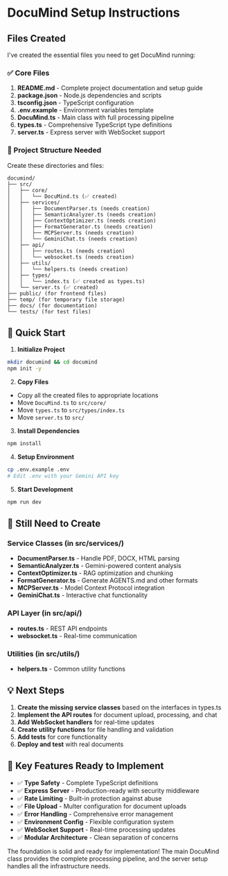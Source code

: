 # DocuMind Setup Instructions

## Files Created

I've created the essential files you need to get DocuMind running:

### ✅ Core Files
1. **README.md** - Complete project documentation and setup guide
2. **package.json** - Node.js dependencies and scripts
3. **tsconfig.json** - TypeScript configuration
4. **.env.example** - Environment variables template
5. **DocuMind.ts** - Main class with full processing pipeline
6. **types.ts** - Comprehensive TypeScript type definitions
7. **server.ts** - Express server with WebSocket support

### 📁 Project Structure Needed
Create these directories and files:

```
documind/
├── src/
│   ├── core/
│   │   └── DocuMind.ts (✅ created)
│   ├── services/
│   │   ├── DocumentParser.ts (needs creation)
│   │   ├── SemanticAnalyzer.ts (needs creation)
│   │   ├── ContextOptimizer.ts (needs creation)
│   │   ├── FormatGenerator.ts (needs creation)
│   │   ├── MCPServer.ts (needs creation)
│   │   └── GeminiChat.ts (needs creation)
│   ├── api/
│   │   ├── routes.ts (needs creation)
│   │   └── websocket.ts (needs creation)
│   ├── utils/
│   │   └── helpers.ts (needs creation)
│   ├── types/
│   │   └── index.ts (✅ created as types.ts)
│   └── server.ts (✅ created)
├── public/ (for frontend files)
├── temp/ (for temporary file storage)
├── docs/ (for documentation)
└── tests/ (for test files)
```

## 🚀 Quick Start

1. **Initialize Project**
```bash
mkdir documind && cd documind
npm init -y
```

2. **Copy Files**
- Copy all the created files to appropriate locations
- Move `DocuMind.ts` to `src/core/`
- Move `types.ts` to `src/types/index.ts`
- Move `server.ts` to `src/`

3. **Install Dependencies**
```bash
npm install
```

4. **Setup Environment**
```bash
cp .env.example .env
# Edit .env with your Gemini API key
```

5. **Start Development**
```bash
npm run dev
```

## 🔧 Still Need to Create

### Service Classes (in src/services/)
- **DocumentParser.ts** - Handle PDF, DOCX, HTML parsing
- **SemanticAnalyzer.ts** - Gemini-powered content analysis
- **ContextOptimizer.ts** - RAG optimization and chunking
- **FormatGenerator.ts** - Generate AGENTS.md and other formats
- **MCPServer.ts** - Model Context Protocol integration
- **GeminiChat.ts** - Interactive chat functionality

### API Layer (in src/api/)
- **routes.ts** - REST API endpoints
- **websocket.ts** - Real-time communication

### Utilities (in src/utils/)
- **helpers.ts** - Common utility functions

## 💡 Next Steps

1. **Create the missing service classes** based on the interfaces in types.ts
2. **Implement the API routes** for document upload, processing, and chat
3. **Add WebSocket handlers** for real-time updates
4. **Create utility functions** for file handling and validation
5. **Add tests** for core functionality
6. **Deploy and test** with real documents

## 🎯 Key Features Ready to Implement

- ✅ **Type Safety** - Complete TypeScript definitions
- ✅ **Express Server** - Production-ready with security middleware
- ✅ **Rate Limiting** - Built-in protection against abuse
- ✅ **File Upload** - Multer configuration for document uploads
- ✅ **Error Handling** - Comprehensive error management
- ✅ **Environment Config** - Flexible configuration system
- ✅ **WebSocket Support** - Real-time processing updates
- ✅ **Modular Architecture** - Clean separation of concerns

The foundation is solid and ready for implementation! The main DocuMind class provides the complete processing pipeline, and the server setup handles all the infrastructure needs.